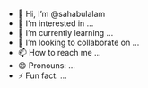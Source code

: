 - 👋 Hi, I’m @sahabulalam
- 👀 I’m interested in ...
- 🌱 I’m currently learning ...
- 💞️ I’m looking to collaborate on ...
- 📫 How to reach me ...
- 😄 Pronouns: ...
- ⚡ Fun fact: ...

<!---
sahabulalam/sahabulalam is a ✨ special ✨ repository because its `README.md` (this file) appears on your GitHub profile.
You can click the Preview link to take a look at your changes.
--->
